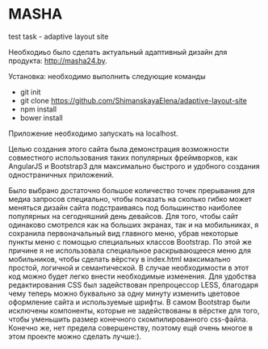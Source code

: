 # MASHA
test task - adaptive layout site

Необходиьо было сделать актуальный адаптивный дизайн для продукта: http://masha24.by.

Установка: необходимо выполнить следующие команды 
- git init
- git clone https://github.com/ShimanskayaElena/adaptive-layout-site
- npm install
- bower install

Приложение необходимо запускать на localhost.

Целью создания этого сайта была демонстрация возможности совместного использования таких популярных фреймворков, 
как AngularJS и  Bootstrap3 для максимально быстрого и удобного создания одностраничных приложений.

Было выбрано достаточно большое количество точек прерывания для медиа запросов специально,
чтобы показать на сколько гибко может меняться дизайн сайта подстраиваясь под большинство наиболее популярных
на сегодняшний день девайсов. 
Для того, чтобы сайт  одинаково смотрелся как на больших экранах, так и на мобильниках,
я сохранила первоначальный вид главного меню, убрав некоторые пункты меню с помощью 
специальных классов Bootstrap. По этой же причине я не использовала специальное раскрывающееся меню для мобильников,
чтобы сделать вёрстку в index.html максимально простой, логичной и семантической. В случае необходимости 
в этот код можно будет легко внести необходимые изменения.
Для удобства редактирования CSS был задействован препроцессор LESS, благодаря чему теперь можно 
буквально за одну минуту изменить цветовое оформление сайта и используемые шрифты. В самом Bootstrap были 
исключены компоненты, которые не задействованы в вёрстке для того, чтобы уменьшить размер конечного скомпилированного
css-файла.
Конечно же, нет предела совершенству, поэтому ещё очень многое в этом проекте можно сделать лучше:).